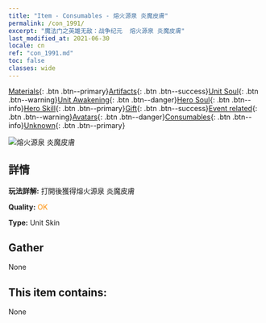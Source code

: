```yaml
---
title: "Item - Consumables - 熔火源泉 炎魔皮膚"
permalink: /con_1991/
excerpt: "魔法门之英雄无敌：战争纪元  熔火源泉 炎魔皮膚"
last_modified_at: 2021-06-30
locale: cn
ref: "con_1991.md"
toc: false
classes: wide
---
```

 [Materials](/ItemsCN/){: .btn .btn--primary}[Artifacts](/ItemsCN/Artifacts/){: .btn .btn--success}[Unit Soul](/ItemsCN/UnitSoul/){: .btn .btn--warning}[Unit Awakening](/ItemsCN/UnitAwakening/){: .btn .btn--danger}[Hero Soul](/ItemsCN/HeroSoul/){: .btn .btn--info}[Hero Skill](/ItemsCN/HeroSkill/){: .btn .btn--primary}[Gift](/ItemsCN/Gift/){: .btn .btn--success}[Event related](/ItemsCN/Events/){: .btn .btn--warning}[Avatars](/ItemsCN/Avatars/){: .btn .btn--danger}[Consumables](/ItemsCN/Consumables/){: .btn .btn--info}[Unknown](/ItemsCN/Unknown/){: .btn .btn--primary}

 ![熔火源泉 炎魔皮膚](/images/u/ti_yanmopifu.jpg)

## 詳情
 **玩法詳解:** 打開後獲得熔火源泉 炎魔皮膚

 **Quality:** <span style="color: #FF8C00">OK</span>

 **Type:** Unit Skin

## Gather

  None

## This item contains:

  None

